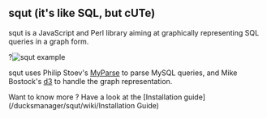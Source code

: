 ## squt (it's like SQL, but cUTe)

squt is a JavaScript and Perl library aiming at graphically representing SQL queries in a graph form.

?![squt example](/ducksmanager/squt/front-end/images/squt_example.png)

squt uses Philip Stoev's [MyParse](http://search.cpan.org/~philips/DBIx-MyParse/) to parse MySQL queries, and Mike Bostock's [d3](/mbostock/d3) to handle the graph representation.

Want to know more ? Have a look at the [Installation guide](/ducksmanager/squt/wiki/Installation Guide)